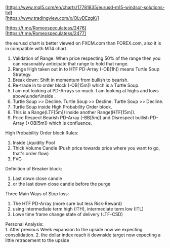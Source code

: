 [https://www.mql5.com/en/charts/17781835/eurusd-m15-windsor-solutions-ltd]  
[https://www.tradingview.com/x/OLvDEzgK/]  
  
[https://t.me/Romeospeculatess/2476]  
[https://t.me/Romeospeculatess/2477]  


the eurusd chart is better viewed on FXCM.com than FOREX.com, also it is in compatible with MT4 chart.

1. Validation of Range: When price respecting 50% of the range then you can reasonably anticipate that range to hold that range.  
2. Range High taken out in to HTF PD-Array (-OB[1h]) means Turtle Soup Strategy.  
3. Break down: Shift in momentum from bullish to bearish.  
4. Re-trade in to order block (-OB[15m]) which is a Turtle Soup.  
5. I am not looking at PD-Arrays so much. I am looking at highs and lows above\under\inside .  
6. Turtle Soup >> Decline. Turtle Soup >> Decline. Turtle Soup >> Decline.  
7. Turtle Soup inside High Probability Order block.  
8. This is a Range(LTF[5m]) inside another Range(HTF[15m]).
9. Price Respect Bearish PD-Array (-BB[5m]) and Disrespect bullish PD-Array (+OB[5m]) which is confluence.  

High Probability Order block Rules:  
  1. Inside Liquidity Pool
  2. Thick Volume Candle (Push price towards price where you want to go, that's order flow)
  3. FVG

Definition of Breaker block:  
  1. Last down close candle
  2. or the last down close candle before the purge
 
Three Main Ways of Stop loss:  
  1. The HTF PD-Array (more sure but less Risk-Reward)  
  2. using intermediate term high (ITH), intermediate term low (ITL)  
  3. Lowe time frame change state of delivery (LTF-CSD)  



  Personal Analysis:  
    1. After previous Week expansion to the upside now we expecting consolidation.
    2. the dollar index reach it downside target now expecting a little retracement  to the upside 